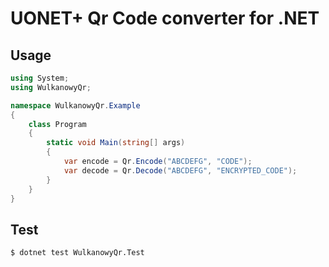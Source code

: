 # UONET+ Qr Code converter for .NET

## Usage
```csharp
using System;
using WulkanowyQr;

namespace WulkanowyQr.Example
{
    class Program
    {
        static void Main(string[] args)
        {
            var encode = Qr.Encode("ABCDEFG", "CODE");
            var decode = Qr.Decode("ABCDEFG", "ENCRYPTED_CODE");
        }
    }
}
```

## Test
```bash
$ dotnet test WulkanowyQr.Test
```